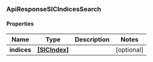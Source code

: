 ### ApiResponseSICIndicesSearch

#### Properties
Name | Type | Description | Notes
------------ | ------------- | ------------- | -------------
**indices** | [**[SICIndex]**](SICIndex.md) |  | [optional] 



